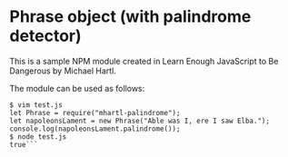 # Phrase object (with palindrome detector)

This is a sample NPM module created in Learn Enough JavaScript to Be Dangerous by Michael Hartl.

The module can be used as follows:

```$ npm install --global mhartl-palindrome
$ vim test.js
let Phrase = require("mhartl-palindrome");
let napoleonsLament = new Phrase("Able was I, ere I saw Elba.");
console.log(napoleonsLament.palindrome());
$ node test.js
true```
